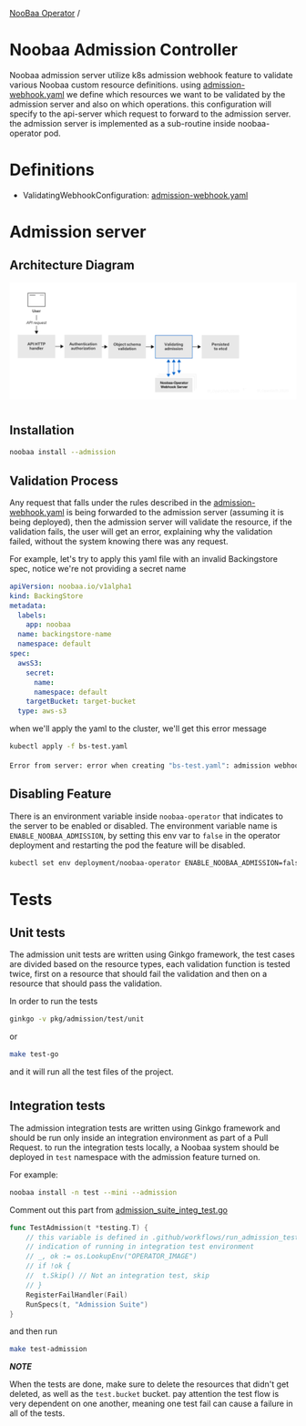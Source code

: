 [NooBaa Operator](../README.md) /
# Noobaa Admission Controller

Noobaa admission server utilize k8s admission webhook feature to validate various Noobaa custom resource definitions. using [admission-webhook.yaml](../deploy/internal/admission-webhook.yaml) we define which resources we want to be validated by the admission server and also on which operations. this configuration will specify to the api-server which request to forward to the admission server. the admission server is implemented as a sub-routine inside noobaa-operator pod.

# Definitions

- ValidatingWebhookConfiguration: [admission-webhook.yaml](../deploy/internal/admission-webhook.yaml)
# Admission server

## Architecture Diagram

![](admission-webhook-architecture.png)

#
## Installation 
```bash
noobaa install --admission
```

## Validation Process
Any request that falls under the rules described in the [admission-webhook.yaml](../deploy/internal/admission-webhook.yaml) is being forwarded to the admission server (assuming it is being deployed), then the admission server will validate the resource, if the validation fails, the user will get an error, explaining why the validation failed, without the system knowing there was any request.

For example, let's try to apply this yaml file with an invalid Backingstore spec, notice we're not providing a secret name
```yaml
apiVersion: noobaa.io/v1alpha1
kind: BackingStore
metadata:
  labels:
    app: noobaa
  name: backingstore-name
  namespace: default
spec:
  awsS3:
    secret:
      name:
      namespace: default
    targetBucket: target-bucket
  type: aws-s3
```
when we'll apply the yaml to the cluster, we'll get this error message
```bash
kubectl apply -f bs-test.yaml

Error from server: error when creating "bs-test.yaml": admission webhook "admissionwebhook.noobaa.io" denied the request: Failed creating the Backingstore, please provide a valid ARN or secret name
```

## Disabling Feature
There is an environment variable inside `noobaa-operator` that indicates to the server to be enabled or disabled.
The environment variable name is `ENABLE_NOOBAA_ADMISSION`, by setting this env var to `false` in the operator deployment and restarting the pod the feature will be disabled.
```bash
kubectl set env deployment/noobaa-operator ENABLE_NOOBAA_ADMISSION=false
```

# Tests

## Unit tests

The admission unit tests are written using Ginkgo framework, the test cases are divided based on the resource types, each validation function is tested twice, first on a resource that should fail the validation and then on a resource that should pass the validation. 

In order to run the tests
```bash
ginkgo -v pkg/admission/test/unit
```
or
```bash
make test-go
```
and it will run all the test files of the project.

#

## Integration tests
The admission integration tests are written using Ginkgo framework and should be run only inside an integration environment as part of a Pull Request. to run the integration tests locally, a Noobaa system should be deployed in `test` namespace with the admission feature turned on. 

For example:
```bash
noobaa install -n test --mini --admission 
```
Comment out this part from [admission_suite_integ_test.go](../pkg/admission/test/integ/admission_suite_integ_test.go)
```go
func TestAdmission(t *testing.T) {
	// this variable is defined in .github/workflows/run_admission_test.yml
	// indication of running in integration test environment
	// _, ok := os.LookupEnv("OPERATOR_IMAGE")
	// if !ok {
	// 	t.Skip() // Not an integration test, skip
	// }
	RegisterFailHandler(Fail)
	RunSpecs(t, "Admission Suite")
}
```
and then run 
```bash
make test-admission
```
***NOTE***

When the tests are done, make sure to delete the resources that didn't get deleted, as well as the `test.bucket` bucket.
pay attention the test flow is very dependent on one another, meaning one test fail can cause a failure in all of the tests. 

